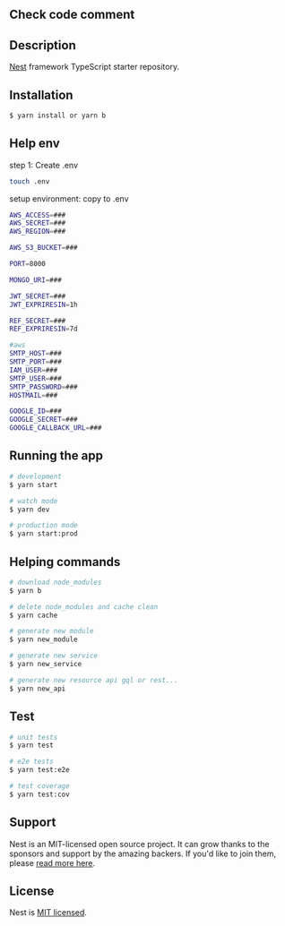 ## Check code comment
## Description

[Nest](https://github.com/nestjs/nest) framework TypeScript starter repository.

## Installation

```bash
$ yarn install or yarn b
```


## Help env
step 1: Create .env
```bash
touch .env
```
setup environment: copy to .env
```bash
AWS_ACCESS=###
AWS_SECRET=###
AWS_REGION=###

AWS_S3_BUCKET=###

PORT=8000

MONGO_URI=###

JWT_SECRET=###
JWT_EXPRIRESIN=1h

REF_SECRET=###
REF_EXPRIRESIN=7d

#aws
SMTP_HOST=###
SMTP_PORT=###
IAM_USER=###
SMTP_USER=###
SMTP_PASSWORD=###
HOSTMAIL=###

GOOGLE_ID=###
GOOGLE_SECRET=###
GOOGLE_CALLBACK_URL=###

```

## Running the app

```bash
# development
$ yarn start

# watch mode
$ yarn dev

# production mode
$ yarn start:prod
```

## Helping commands

```bash
# download node_modules
$ yarn b

# delete node_modules and cache clean
$ yarn cache

# generate new module
$ yarn new_module

# generate new service
$ yarn new_service

# generate new resource api gql or rest...
$ yarn new_api
```

## Test

```bash
# unit tests
$ yarn test

# e2e tests
$ yarn test:e2e

# test coverage
$ yarn test:cov
```

## Support

Nest is an MIT-licensed open source project. It can grow thanks to the sponsors and support by the amazing backers. If you'd like to join them, please [read more here](https://docs.nestjs.com/support).

## License

Nest is [MIT licensed](LICENSE).
